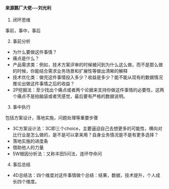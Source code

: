 #### 	来源鹅厂大佬---刘光利



1. 闭环思维

事前，事中，事后

2. 事前分析

* 为什么要做这件事情？
* 痛点是什么？
* 产品需求类：例如，技术方案评审的时候被问到为什么这么做，而不是那么做的时候，你能结合需求业务场景和扩展性等做出清晰的解释
* 技术优化类：做完这件事情投入多少？收益是多少？能不能从现有的数据情况推论出做这件事情之后的收益？
* 2P挖掘法：至少找出个痛点或者两个论据来支持你做这件事情的必要性，这两个痛点不是拍脑袋或者凭感觉，最后要有严格的数据说明。

3. 事中执行

包括方案设计，落地实施，问题处理等重要步骤

* 3C方案设计法：3C即三个choice，主要逼迫自己去想更多的可能性，横向对比行业是怎么做的，是不是可以拿来用？自身业务情况是不是有更多选择？
* 落地实施的进度条
* 借助他人的力量
* 5W根因分析法：又称丰田5问法，连环夺命问

4. 事后总结

* 4D总结法：四个维度对这件事情做个总结：结果，数据，技术提升，个人成长四个维度。